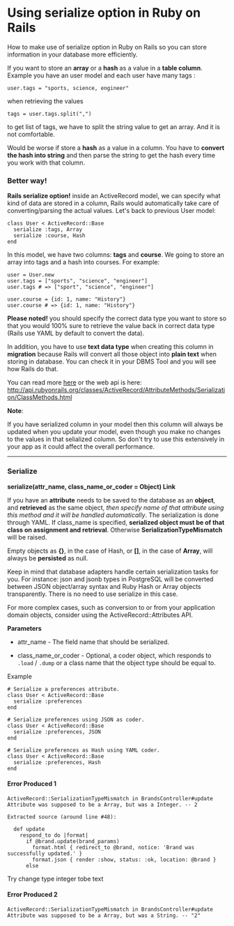 # Using serialize option in Ruby on Rails

How to make use of serialize option in Ruby on Rails so you can store information in your database more efficiently.

If you want to store an **array** or a **hash** as a value in a **table column**. Example you have an user model and each user have many tags :

	user.tags = "sports, science, engineer"

when retrieving the values

	tags = user.tags.split(",")

to get list of tags, we have to split the string value to get an array. And it is not comfortable.

Would be worse if store a **hash** as a value in a column. You have to **convert the hash into string** and then parse the string to get the hash every time you work with that column. 

### Better way! 

**Rails serialize option!** inside an ActiveRecord model, we can specify what kind of data are stored in a column, Rails would automatically take care of converting/parsing the actual values. Let's back to previous User model:

	class User < ActiveRecord::Base
	  serialize :tags, Array
	  serialize :course, Hash
	end

In this model, we have two columns: **tags** and **course**. We going to store an array into tags and a hash into courses. For example:

	user = User.new
	user.tags = ["sports", "science", "engineer"]
	user.tags # => ["sport", "science", "engineer"]

	user.course = {id: 1, name: "History"}
	user.course # => {id: 1, name: "History"}

**Please noted!** you should specify the correct data type you want to store so that you would 100% sure to retrieve the value back in correct data type (Rails use YAML by default to convert the data). 

In addition, you have to use **text data type** when creating this column in **migration** because Rails will convert all those object into **plain text** when storing in database. You can check it in your DBMS Tool and you will see how Rails do that.

You can read more [here](#serialize) or the web api is here: http://api.rubyonrails.org/classes/ActiveRecord/AttributeMethods/Serialization/ClassMethods.html

**Note**:

If you have serialized column in your model then this column will always be updated when you update your model, even though you make no changes to the values in that selialized column. So don't try to use this extensively in your app as it could affect the overall performance.

---

### Serialize

**serialize(attr_name, class_name_or_coder = Object) Link**

If you have an **attribute** needs to be saved to the database as an **object**, and **retrieved** as the same object, *then specify name of that attribute using this method and it will be handled automatically*. The serialization is done through YAML. If class_name is specified, **serialized object must be of that class on assignment and retrieval**. Otherwise **SerializationTypeMismatch** will be raised.

Empty objects as **{}**, in the case of Hash, or **[]**, in the case of **Array**, will always be **persisted** as null.

Keep in mind that database adapters handle certain serialization tasks for you. For instance: json and jsonb types in PostgreSQL will be converted between JSON object/array syntax and Ruby Hash or Array objects transparently. There is no need to use serialize in this case.

For more complex cases, such as conversion to or from your application domain objects, consider using the ActiveRecord::Attributes API.

**Parameters**

+ attr_name - The field name that should be serialized.

+ class_name_or_coder - Optional, a coder object, which responds to `.load` / `.dump` or a class name that the object type should be equal to.

Example

	# Serialize a preferences attribute.
	class User < ActiveRecord::Base
	  serialize :preferences
	end

	# Serialize preferences using JSON as coder.
	class User < ActiveRecord::Base
	  serialize :preferences, JSON
	end

	# Serialize preferences as Hash using YAML coder.
	class User < ActiveRecord::Base
	  serialize :preferences, Hash
	end

#### Error Produced 1

	ActiveRecord::SerializationTypeMismatch in BrandsController#update
	Attribute was supposed to be a Array, but was a Integer. -- 2

	Extracted source (around line #48):
	              
	  def update
	    respond_to do |format|
	      if @brand.update(brand_params)
	        format.html { redirect_to @brand, notice: 'Brand was successfully updated.' }
	        format.json { render :show, status: :ok, location: @brand }
	      else

Try change type integer tobe text

#### Error Produced 2

	ActiveRecord::SerializationTypeMismatch in BrandsController#update
	Attribute was supposed to be a Array, but was a String. -- "2"

